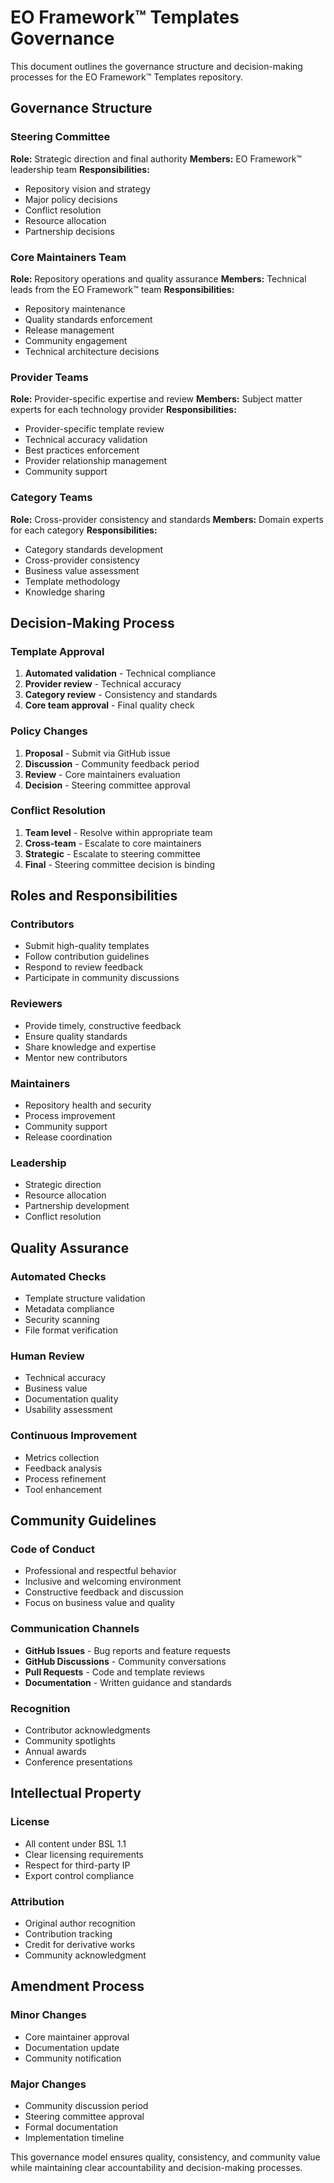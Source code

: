 # EO Framework™ Templates Governance

This document outlines the governance structure and decision-making processes for the EO Framework™ Templates repository.

## Governance Structure

### Steering Committee
**Role:** Strategic direction and final authority
**Members:** EO Framework™ leadership team
**Responsibilities:**
- Repository vision and strategy
- Major policy decisions
- Conflict resolution
- Resource allocation
- Partnership decisions

### Core Maintainers Team
**Role:** Repository operations and quality assurance
**Members:** Technical leads from the EO Framework™ team
**Responsibilities:**
- Repository maintenance
- Quality standards enforcement
- Release management
- Community engagement
- Technical architecture decisions

### Provider Teams
**Role:** Provider-specific expertise and review
**Members:** Subject matter experts for each technology provider
**Responsibilities:**
- Provider-specific template review
- Technical accuracy validation
- Best practices enforcement
- Provider relationship management
- Community support

### Category Teams
**Role:** Cross-provider consistency and standards
**Members:** Domain experts for each category
**Responsibilities:**
- Category standards development
- Cross-provider consistency
- Business value assessment
- Template methodology
- Knowledge sharing

## Decision-Making Process

### Template Approval
1. **Automated validation** - Technical compliance
2. **Provider review** - Technical accuracy
3. **Category review** - Consistency and standards
4. **Core team approval** - Final quality check

### Policy Changes
1. **Proposal** - Submit via GitHub issue
2. **Discussion** - Community feedback period
3. **Review** - Core maintainers evaluation
4. **Decision** - Steering committee approval

### Conflict Resolution
1. **Team level** - Resolve within appropriate team
2. **Cross-team** - Escalate to core maintainers
3. **Strategic** - Escalate to steering committee
4. **Final** - Steering committee decision is binding

## Roles and Responsibilities

### Contributors
- Submit high-quality templates
- Follow contribution guidelines
- Respond to review feedback
- Participate in community discussions

### Reviewers
- Provide timely, constructive feedback
- Ensure quality standards
- Share knowledge and expertise
- Mentor new contributors

### Maintainers
- Repository health and security
- Process improvement
- Community support
- Release coordination

### Leadership
- Strategic direction
- Resource allocation
- Partnership development
- Conflict resolution

## Quality Assurance

### Automated Checks
- Template structure validation
- Metadata compliance
- Security scanning
- File format verification

### Human Review
- Technical accuracy
- Business value
- Documentation quality
- Usability assessment

### Continuous Improvement
- Metrics collection
- Feedback analysis
- Process refinement
- Tool enhancement

## Community Guidelines

### Code of Conduct
- Professional and respectful behavior
- Inclusive and welcoming environment
- Constructive feedback and discussion
- Focus on business value and quality

### Communication Channels
- **GitHub Issues** - Bug reports and feature requests
- **GitHub Discussions** - Community conversations
- **Pull Requests** - Code and template reviews
- **Documentation** - Written guidance and standards

### Recognition
- Contributor acknowledgments
- Community spotlights
- Annual awards
- Conference presentations

## Intellectual Property

### License
- All content under BSL 1.1
- Clear licensing requirements
- Respect for third-party IP
- Export control compliance

### Attribution
- Original author recognition
- Contribution tracking
- Credit for derivative works
- Community acknowledgment

## Amendment Process

### Minor Changes
- Core maintainer approval
- Documentation update
- Community notification

### Major Changes
- Community discussion period
- Steering committee approval
- Formal documentation
- Implementation timeline

This governance model ensures quality, consistency, and community value while maintaining clear accountability and decision-making processes.